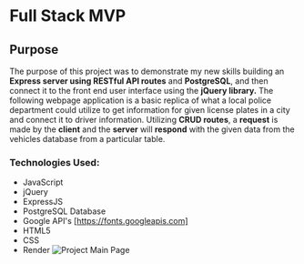 # Full Stack MVP

## Purpose
The purpose of this project was to demonstrate my new skills building an **Express server using RESTful API routes** and **PostgreSQL**, and then connect it to the front end user interface using the **jQuery library.** The following webpage application is a basic replica of what a local police department could utilize to get information for given license plates in a city and connect it to driver information. Utilizing **CRUD routes**, a **request** is made by the **client** and the **server** will **respond** with the given data from the vehicles database from a particular table.

### Technologies Used:
- JavaScript
- jQuery
- ExpressJS
- PostgreSQL Database
- Google API's [https://fonts.googleapis.com]
- HTML5
- CSS
- Render
![Project Main Page](/home/matthewslonoff/React/MVP/public/images/policeDatabaseWebpage.png)
